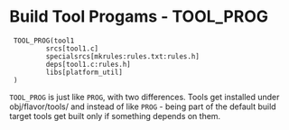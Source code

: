 # Build Tool Progams - TOOL_PROG

     TOOL_PROG(tool1
             srcs[tool1.c]
             specialsrcs[mkrules:rules.txt:rules.h]
             deps[tool1.c:rules.h]
             libs[platform_util]
     )

`TOOL_PROG` is just like `PROG`, with two differences. Tools get installed
under obj/flavor/tools/ and instead of like `PROG` - being part of the default
build target tools get built only if something depends on them.
